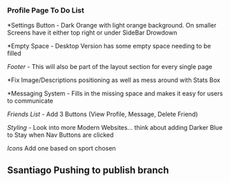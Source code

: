 ### Profile Page To Do List

*Settings Button - Dark Orange with light orange background. On smaller Screens have it either top right or under SideBar Drowdown

*Empty Space - Desktop Version has some empty space needing to be filled

*Footer* - This will also be part of the layout section for every single page

*Fix Image/Descriptions positioning as well as mess around with Stats Box

*Messaging System - Fills in the missing space and makes it easy for users to communicate

*Friends List* - Add 3 Buttons (View Profile, Message, Delete Friend)

*Styling* - Look into more Modern Websites... think about adding Darker Blue to Stay when Nav Buttons are clicked

*Icons* Add one based on sport chosen

## Ssantiago Pushing to publish branch